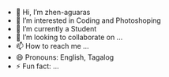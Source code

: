 - 👋 Hi, I’m zhen-aguaras
- 👀 I’m interested in Coding and Photoshoping
- 🌱 I’m currently a Student
- 💞️ I’m looking to collaborate on ...
- 📫 How to reach me ...
- 😄 Pronouns: English, Tagalog
- ⚡ Fun fact: ...

<!---
zhen-aguaras/zhen-aguaras is a ✨ special ✨ repository because its `README.md` (this file) appears on your GitHub profile.
You can click the Preview link to take a look at your changes.
--->
